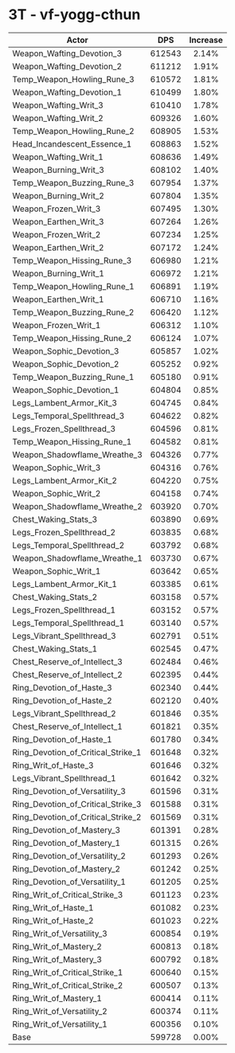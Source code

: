 # 3T - vf-yogg-cthun
| Actor | DPS | Increase |
|---|:---:|:---:|
|Weapon_Wafting_Devotion_3|612543|2.14%|
|Weapon_Wafting_Devotion_2|611212|1.91%|
|Temp_Weapon_Howling_Rune_3|610572|1.81%|
|Weapon_Wafting_Devotion_1|610499|1.80%|
|Weapon_Wafting_Writ_3|610410|1.78%|
|Weapon_Wafting_Writ_2|609326|1.60%|
|Temp_Weapon_Howling_Rune_2|608905|1.53%|
|Head_Incandescent_Essence_1|608863|1.52%|
|Weapon_Wafting_Writ_1|608636|1.49%|
|Weapon_Burning_Writ_3|608102|1.40%|
|Temp_Weapon_Buzzing_Rune_3|607954|1.37%|
|Weapon_Burning_Writ_2|607804|1.35%|
|Weapon_Frozen_Writ_3|607495|1.30%|
|Weapon_Earthen_Writ_3|607264|1.26%|
|Weapon_Frozen_Writ_2|607234|1.25%|
|Weapon_Earthen_Writ_2|607172|1.24%|
|Temp_Weapon_Hissing_Rune_3|606980|1.21%|
|Weapon_Burning_Writ_1|606972|1.21%|
|Temp_Weapon_Howling_Rune_1|606891|1.19%|
|Weapon_Earthen_Writ_1|606710|1.16%|
|Temp_Weapon_Buzzing_Rune_2|606420|1.12%|
|Weapon_Frozen_Writ_1|606312|1.10%|
|Temp_Weapon_Hissing_Rune_2|606124|1.07%|
|Weapon_Sophic_Devotion_3|605857|1.02%|
|Weapon_Sophic_Devotion_2|605252|0.92%|
|Temp_Weapon_Buzzing_Rune_1|605180|0.91%|
|Weapon_Sophic_Devotion_1|604804|0.85%|
|Legs_Lambent_Armor_Kit_3|604745|0.84%|
|Legs_Temporal_Spellthread_3|604622|0.82%|
|Legs_Frozen_Spellthread_3|604596|0.81%|
|Temp_Weapon_Hissing_Rune_1|604582|0.81%|
|Weapon_Shadowflame_Wreathe_3|604326|0.77%|
|Weapon_Sophic_Writ_3|604316|0.76%|
|Legs_Lambent_Armor_Kit_2|604220|0.75%|
|Weapon_Sophic_Writ_2|604158|0.74%|
|Weapon_Shadowflame_Wreathe_2|603920|0.70%|
|Chest_Waking_Stats_3|603890|0.69%|
|Legs_Frozen_Spellthread_2|603835|0.68%|
|Legs_Temporal_Spellthread_2|603792|0.68%|
|Weapon_Shadowflame_Wreathe_1|603730|0.67%|
|Weapon_Sophic_Writ_1|603642|0.65%|
|Legs_Lambent_Armor_Kit_1|603385|0.61%|
|Chest_Waking_Stats_2|603158|0.57%|
|Legs_Frozen_Spellthread_1|603152|0.57%|
|Legs_Temporal_Spellthread_1|603140|0.57%|
|Legs_Vibrant_Spellthread_3|602791|0.51%|
|Chest_Waking_Stats_1|602545|0.47%|
|Chest_Reserve_of_Intellect_3|602484|0.46%|
|Chest_Reserve_of_Intellect_2|602395|0.44%|
|Ring_Devotion_of_Haste_3|602340|0.44%|
|Ring_Devotion_of_Haste_2|602120|0.40%|
|Legs_Vibrant_Spellthread_2|601846|0.35%|
|Chest_Reserve_of_Intellect_1|601821|0.35%|
|Ring_Devotion_of_Haste_1|601780|0.34%|
|Ring_Devotion_of_Critical_Strike_1|601648|0.32%|
|Ring_Writ_of_Haste_3|601646|0.32%|
|Legs_Vibrant_Spellthread_1|601642|0.32%|
|Ring_Devotion_of_Versatility_3|601596|0.31%|
|Ring_Devotion_of_Critical_Strike_3|601588|0.31%|
|Ring_Devotion_of_Critical_Strike_2|601569|0.31%|
|Ring_Devotion_of_Mastery_3|601391|0.28%|
|Ring_Devotion_of_Mastery_1|601315|0.26%|
|Ring_Devotion_of_Versatility_2|601293|0.26%|
|Ring_Devotion_of_Mastery_2|601242|0.25%|
|Ring_Devotion_of_Versatility_1|601205|0.25%|
|Ring_Writ_of_Critical_Strike_3|601123|0.23%|
|Ring_Writ_of_Haste_1|601082|0.23%|
|Ring_Writ_of_Haste_2|601023|0.22%|
|Ring_Writ_of_Versatility_3|600854|0.19%|
|Ring_Writ_of_Mastery_2|600813|0.18%|
|Ring_Writ_of_Mastery_3|600792|0.18%|
|Ring_Writ_of_Critical_Strike_1|600640|0.15%|
|Ring_Writ_of_Critical_Strike_2|600507|0.13%|
|Ring_Writ_of_Mastery_1|600414|0.11%|
|Ring_Writ_of_Versatility_2|600374|0.11%|
|Ring_Writ_of_Versatility_1|600356|0.10%|
|Base|599728|0.00%|
